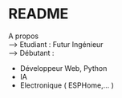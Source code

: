 # README
A propos
 <br>
--> Etudiant : Futur Ingénieur <br>
--> Débutant :
- Développeur Web, Python <br>
- IA <br>
- Electronique ( ESPHome,... )

